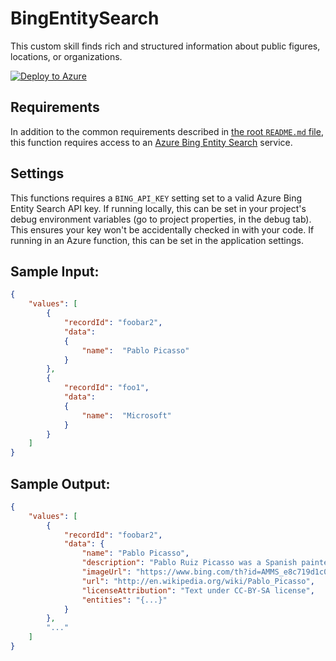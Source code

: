 ﻿# BingEntitySearch

 This custom skill finds rich and structured information about public figures, locations, or organizations.

[![Deploy to Azure](https://azuredeploy.net/deploybutton.svg)](https://portal.azure.com/#create/Microsoft.Template/uri/https%3A%2F%2Fraw.githubusercontent.com%2FAzure-Samples%2Fazure-search-power-skills%2Fmaster%2FText%2FBingEntitySearch%2Fazuredeploy.json)

## Requirements

In addition to the common requirements described in [the root `README.md` file](../../README.md), this function requires access to an [Azure Bing Entity Search](https://azure.microsoft.com/en-us/services/cognitive-services/bing-entity-search-api/) service.

## Settings

This functions requires a `BING_API_KEY` setting set to a valid Azure Bing Entity Search API key.
If running locally, this can be set in your project's debug environment variables (go to project properties, in the debug tab). This ensures your key won't be accidentally checked in with your code.
If running in an Azure function, this can be set in the application settings.

## Sample Input:

```json
{
    "values": [
        {
            "recordId": "foobar2",
            "data":
            {
                "name":  "Pablo Picasso"
            }
        },
        {
            "recordId": "foo1",
            "data":
            {
                "name":  "Microsoft"
            }
        }
    ]
}
```

## Sample Output:

```json
{
    "values": [
        {
            "recordId": "foobar2",
            "data": {
                "name": "Pablo Picasso",
                "description": "Pablo Ruiz Picasso was a Spanish painter, sculptor, [...]",
                "imageUrl": "https://www.bing.com/th?id=AMMS_e8c719d1c081e929c60a2f112d659d96&w=110&h=110&c=12&rs=1&qlt=80&cdv=1&pid=16.2",
                "url": "http://en.wikipedia.org/wiki/Pablo_Picasso",
                "licenseAttribution": "Text under CC-BY-SA license",
                "entities": "{...}"
            }
        },
        "..."
    ]
}
```
